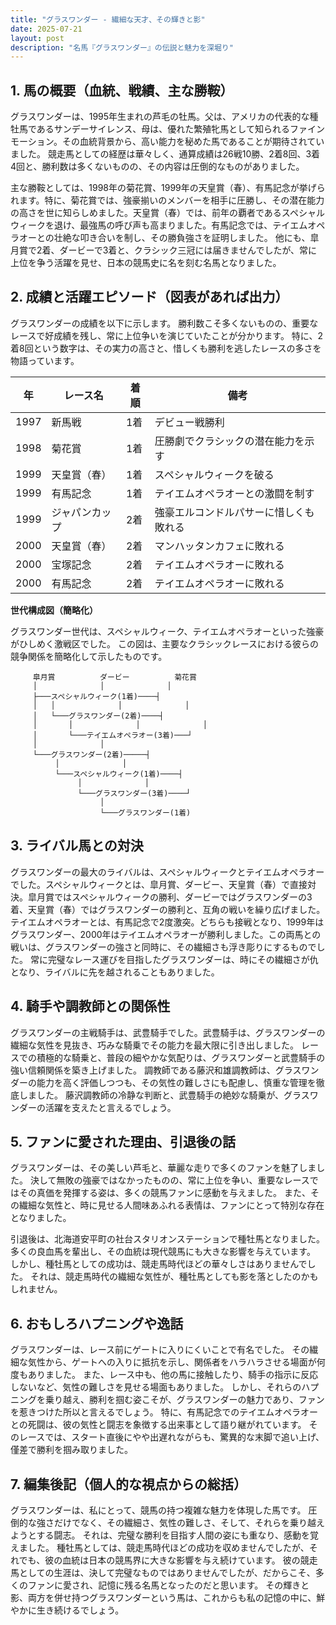 ```yaml
---
title: "グラスワンダー - 繊細な天才、その輝きと影"
date: 2025-07-21
layout: post
description: "名馬『グラスワンダー』の伝説と魅力を深堀り"
---
```


## 1. 馬の概要（血統、戦績、主な勝鞍）

グラスワンダーは、1995年生まれの芦毛の牡馬。父は、アメリカの代表的な種牡馬であるサンデーサイレンス、母は、優れた繁殖牝馬として知られるファインモーション。その血統背景から、高い能力を秘めた馬であることが期待されていました。  競走馬としての経歴は華々しく、通算成績は26戦10勝、2着8回、3着4回と、勝利数は多くないものの、その内容は圧倒的なものがありました。

主な勝鞍としては、1998年の菊花賞、1999年の天皇賞（春）、有馬記念が挙げられます。特に、菊花賞では、強豪揃いのメンバーを相手に圧勝し、その潜在能力の高さを世に知らしめました。天皇賞（春）では、前年の覇者であるスペシャルウィークを退け、最強馬の呼び声も高まりました。有馬記念では、テイエムオペラオーとの壮絶な叩き合いを制し、その勝負強さを証明しました。  他にも、皐月賞で2着、ダービーで3着と、クラシック三冠には届きませんでしたが、常に上位を争う活躍を見せ、日本の競馬史に名を刻む名馬となりました。


## 2. 成績と活躍エピソード（図表があれば出力）

グラスワンダーの成績を以下に示します。  勝利数こそ多くないものの、重要なレースで好成績を残し、常に上位争いを演じていたことが分かります。  特に、2着8回という数字は、その実力の高さと、惜しくも勝利を逃したレースの多さを物語っています。


| 年 | レース名          | 着順 | 備考                                    |
|---|-------------------|-----|-----------------------------------------|
| 1997 | 新馬戦            | 1着 | デビュー戦勝利                          |
| 1998 | 菊花賞            | 1着 | 圧勝劇でクラシックの潜在能力を示す     |
| 1999 | 天皇賞（春）      | 1着 | スペシャルウィークを破る               |
| 1999 | 有馬記念          | 1着 | テイエムオペラオーとの激闘を制す       |
| 1999 | ジャパンカップ     | 2着 | 強豪エルコンドルパサーに惜しくも敗れる |
| 2000 | 天皇賞（春）      | 2着 | マンハッタンカフェに敗れる             |
| 2000 | 宝塚記念          | 2着 | テイエムオペラオーに敗れる             |
| 2000 | 有馬記念          | 2着 |  テイエムオペラオーに敗れる             |


**世代構成図（簡略化）**

グラスワンダー世代は、スペシャルウィーク、テイエムオペラオーといった強豪がひしめく激戦区でした。  この図は、主要なクラシックレースにおける彼らの競争関係を簡略化して示したものです。


```
     皐月賞          ダービー          菊花賞
     │              │              │
     ├───スペシャルウィーク(1着)────┤
     │   │              │              │
     │   └───グラスワンダー(2着)────┤
     │       │              │              │
     │       └───テイエムオペラオー(3着)───┘
     │              │
     └───グラスワンダー(2着)─────┤
          │              │
          └───スペシャルウィーク(1着)────┤
               │              │
               └───グラスワンダー(3着)────┘
                    │
                    └───グラスワンダー(1着)
```


## 3. ライバル馬との対決

グラスワンダーの最大のライバルは、スペシャルウィークとテイエムオペラオーでした。スペシャルウィークとは、皐月賞、ダービー、天皇賞（春）で直接対決。皐月賞ではスペシャルウィークの勝利、ダービーではグラスワンダーの3着、天皇賞（春）ではグラスワンダーの勝利と、互角の戦いを繰り広げました。  テイエムオペラオーとは、有馬記念で2度激突。どちらも接戦となり、1999年はグラスワンダー、2000年はテイエムオペラオーが勝利しました。この両馬との戦いは、グラスワンダーの強さと同時に、その繊細さも浮き彫りにするものでした。  常に完璧なレース運びを目指したグラスワンダーは、時にその繊細さが仇となり、ライバルに先を越されることもありました。


## 4. 騎手や調教師との関係性

グラスワンダーの主戦騎手は、武豊騎手でした。武豊騎手は、グラスワンダーの繊細な気性を見抜き、巧みな騎乗でその能力を最大限に引き出しました。  レースでの積極的な騎乗と、普段の細やかな気配りは、グラスワンダーと武豊騎手の強い信頼関係を築き上げました。  調教師である藤沢和雄調教師は、グラスワンダーの能力を高く評価しつつも、その気性の難しさにも配慮し、慎重な管理を徹底しました。  藤沢調教師の冷静な判断と、武豊騎手の絶妙な騎乗が、グラスワンダーの活躍を支えたと言えるでしょう。


## 5. ファンに愛された理由、引退後の話

グラスワンダーは、その美しい芦毛と、華麗な走りで多くのファンを魅了しました。  決して無敗の強豪ではなかったものの、常に上位を争い、重要なレースではその真価を発揮する姿は、多くの競馬ファンに感動を与えました。  また、その繊細な気性と、時に見せる人間味あふれる表情は、ファンにとって特別な存在となりました。

引退後は、北海道安平町の社台スタリオンステーションで種牡馬となりました。  多くの良血馬を輩出し、その血統は現代競馬にも大きな影響を与えています。  しかし、種牡馬としての成功は、競走馬時代ほどの華々しさはありませんでした。  それは、競走馬時代の繊細な気性が、種牡馬としても影を落としたのかもしれません。


## 6. おもしろハプニングや逸話

グラスワンダーは、レース前にゲートに入りにくいことで有名でした。  その繊細な気性から、ゲートへの入りに抵抗を示し、関係者をハラハラさせる場面が何度もありました。  また、レース中も、他の馬に接触したり、騎手の指示に反応しないなど、気性の難しさを見せる場面もありました。  しかし、それらのハプニングを乗り越え、勝利を掴む姿こそが、グラスワンダーの魅力であり、ファンを惹きつけた所以と言えるでしょう。  特に、有馬記念でのテイエムオペラオーとの死闘は、彼の気性と闘志を象徴する出来事として語り継がれています。  そのレースでは、スタート直後にやや出遅れながらも、驚異的な末脚で追い上げ、僅差で勝利を掴み取りました。


## 7. 編集後記（個人的な視点からの総括）

グラスワンダーは、私にとって、競馬の持つ複雑な魅力を体現した馬です。  圧倒的な強さだけでなく、その繊細さ、気性の難しさ、そして、それらを乗り越えようとする闘志。  それは、完璧な勝利を目指す人間の姿にも重なり、感動を覚えました。  種牡馬としては、競走馬時代ほどの成功を収めませんでしたが、それでも、彼の血統は日本の競馬界に大きな影響を与え続けています。  彼の競走馬としての生涯は、決して完璧なものではありませんでしたが、だからこそ、多くのファンに愛され、記憶に残る名馬となったのだと思います。  その輝きと影、両方を併せ持つグラスワンダーという馬は、これからも私の記憶の中に、鮮やかに生き続けるでしょう。
